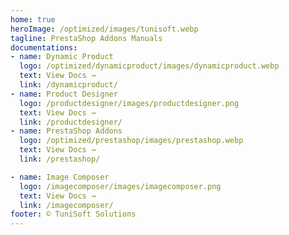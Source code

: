 ```yaml
---
home: true
heroImage: /optimized/images/tunisoft.webp
tagline: PrestaShop Addons Manuals
documentations:
- name: Dynamic Product
  logo: /optimized/dynamicproduct/images/dynamicproduct.webp
  text: View Docs →
  link: /dynamicproduct/
- name: Product Designer
  logo: /productdesigner/images/productdesigner.png
  text: View Docs →
  link: /productdesigner/
- name: PrestaShop Addons
  logo: /optimized/prestashop/images/prestashop.webp
  text: View Docs →
  link: /prestashop/

- name: Image Composer
  logo: /imagecomposer/images/imagecomposer.png
  text: View Docs →
  link: /imagecomposer/
footer: ©️ TuniSoft Solutions
---
```


